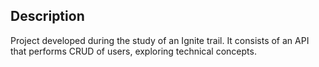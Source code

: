 ## Description

Project developed during the study of an Ignite trail. It consists of an API that performs CRUD of users, exploring technical concepts.
